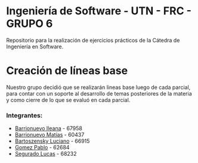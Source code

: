 # Ingeniería de Software - UTN - FRC - GRUPO 6
Repositorio para la realización de ejercicios prácticos de la Cátedra de Ingeniería en Software.

# Creación de líneas base
Nuestro grupo decidió que se realizarán lineas base luego de cada parcial, para contar con un soporte al desarrollo de temas posteriores de la materia y como cierre de lo que se evaluó en cada parcial.


### Integrantes:
* [Barrionuevo Ileana] - 67958
* [Barrionuevo Matías] - 60437
* [Bartoszensky Luciano] - 66915
* [Gomez Pablo] - 62684
* [Segurado Lucas] - 68232

[//]:# (Links. This won't be seen after it's interpreted.)
[Barrionuevo Ileana]: <https://github.com/ibarrionuevo>
[Barrionuevo Matías]: <https://github.com/mbarrionuevo>
[Bartoszensky Luciano]: <https://github.com/lucianobartoszensky>
[Gomez Pablo]: <https://github.com/pabloggomez>
[Segurado Lucas]: <https://github.com/lucasmsegurado>
